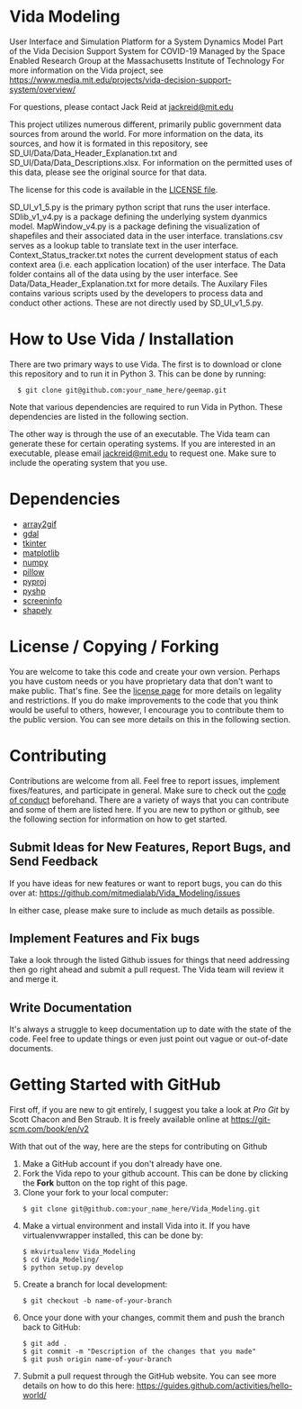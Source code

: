 # Vida Modeling
User Interface and Simulation Platform for a System Dynamics Model
Part of the Vida Decision Support System for COVID-19
Managed by the Space Enabled Research Group at the Massachusetts Institute of Technology
For more information on the Vida project, see https://www.media.mit.edu/projects/vida-decision-support-system/overview/

For questions, please contact Jack Reid at jackreid@mit.edu

This project utilizes numerous different, primarily public government data sources from around the world. For more information on the data, its sources,
and how it is formated in this repository, see SD_UI/Data/Data_Header_Explanation.txt and SD_UI/Data/Data_Descriptions.xlsx. For information on the
permitted uses of this data, please see the original source for that data.

The license for this code is available in the [LICENSE file](https://github.com/mitmedialab/Vida_Modeling/blob/master/LICENSE).

SD_UI_v1_5.py is the primary python script that runs the user interface.
SDlib_v1_v4.py is a package defining the underlying system dyanmics model.
MapWindow_v4.py is a package defining the visualization of shapefiles and their associated data in the user interface.
translations.csv serves as a lookup table to translate text in the user interface.
Context_Status_tracker.txt notes the current development status of each context area (i.e. each application location) of the user interface.
The Data folder contains all of the data using by the user interface. See Data/Data_Header_Explanation.txt for more details.
The Auxilary Files contains various scripts used by the developers to process data and conduct other actions. These are not directly used by SD_UI_v1_5.py.

# How to Use Vida / Installation
There are two primary ways to use Vida. The first is to download or clone this repository and to run it in Python 3. This can be done by running:   
```
  $ git clone git@github.com:your_name_here/geemap.git   
```
Note that various dependencies are required to run Vida in Python. These dependencies are listed in the following section.

The other way is through the use of an executable. The Vida team can generate these for certain operating systems. If you are interested in an executable, please email jackreid@mit.edu to request one. Make sure to include the operating system that you use.

# Dependencies
- [array2gif](https://pypi.org/project/array2gif/)
- [gdal](https://gdal.org/api/python.html)
- [tkinter](https://docs.python.org/3/library/tkinter.html)
- [matplotlib](https://matplotlib.org/)
- [numpy](https://numpy.org/)
- [pillow](https://pillow.readthedocs.io/en/stable/)
- [pyproj](https://pypi.org/project/pyproj/)
- [pyshp](https://pypi.org/project/pyshp/)
- [screeninfo](https://pypi.org/project/screeninfo/)
- [shapely](https://pypi.org/project/Shapely/)

# License / Copying / Forking
You are welcome to take this code and create your own version. Perhaps you have custom needs or you have proprietary data that don't want to make public. That's fine. See the [license page](https://github.com/mitmedialab/Vida_Modeling/blob/master/LICENSE) for more details on legality and restrictions. If you do make improvements to the code that you think would be useful to others, however, I encourage you to contribute them to the public version. You can see more details on this in the following section.

# Contributing
Contributions are welcome from all. Feel free to report issues, implement fixes/features, and participate in general. Make sure to check out the [code of conduct](https://github.com/mitmedialab/Vida_Modeling/blob/master/CODE_OF_CONDUCT.md) beforehand. There are a variety of ways that you can contribute and some of them are listed here. If you are new to python or github, see the following section for information on how to get started.

## Submit Ideas for New Features, Report Bugs, and Send Feedback
If you have ideas for new features or want to report bugs, you can do this over at: https://github.com/mitmedialab/Vida_Modeling/issues

In either case, please make sure to include as much details as possible.

## Implement Features and Fix bugs
Take a look through the listed Github issues for things that need addressing then go right ahead and submit a pull request. The Vida team will review it and merge it.

## Write Documentation
It's always a struggle to keep documentation up to date with the state of the code. Feel free to update things or even just point out vague or out-of-date documents.

# Getting Started with GitHub
First off, if you are new to git entirely, I suggest you take a look at *Pro Git* by Scott Chacon and Ben Straub. It is freely available online at https://git-scm.com/book/en/v2

With that out of the way, here are the steps for contributing on Github

1. Make a GitHub account if you don't already have one.
2. Fork the Vida repo to your github account. This can be done by clicking the **Fork** button on the top right of this page.
3. Clone your fork to your local computer:   
    ```
    $ git clone git@github.com:your_name_here/Vida_Modeling.git
    ```
4. Make a virtual environment and install Vida into it. If you have virtualenvwrapper installed, this can be done by: 
    ```  
    $ mkvirtualenv Vida_Modeling   
    $ cd Vida_Modeling/   
    $ python setup.py develop 
    ```
5. Create a branch for local development:  
    ``` 
    $ git checkout -b name-of-your-branch
    ```
6. Once your done with your changes, commit them and push the branch back to GitHub:   
    ```
    $ git add .   
    $ git commit -m "Description of the changes that you made"   
    $ git push origin name-of-your-branch   
    ```
7. Submit a pull request through the GitHub website. You can see more details on how to do this here: https://guides.github.com/activities/hello-world/
